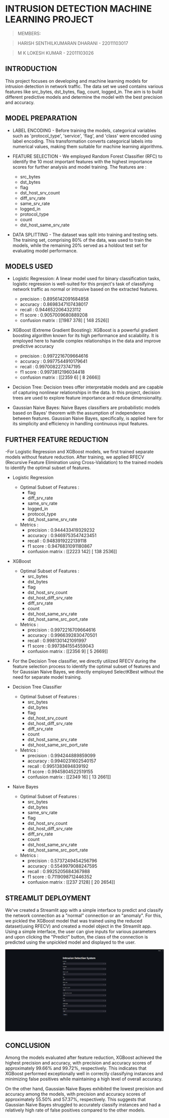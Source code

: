 # INTRUSION DETECTION MACHINE LEARNING PROJECT

> MEMBERS: 

> HARISH SENTHILKUMARAN DHARANI - 22011103017

> M K LOKESH KUMAR - 22011103026

## INTRODUCTION

This project focuses on developing and machine learning models for intrusion detection in network traffic. The data set we used contains various features like src_bytes, dst_bytes, flag, count, logged_in. The aim is to build different predictive models and determine the model with the best precision and accuracy.

## MODEL PREPARATION

- LABEL ENCODING - Before training the models, categorical variables such as 'protocol_type', 'service', 'flag', and 'class' were encoded using label encoding. This transformation converts categorical labels into numerical values, making them suitable for machine learning algorithms.

- FEATURE SELECTION - We employed Random Forest Classifier (RFC) to identify the 10 most important features with the highest importance scores for further analysis and model training. The features are :
    - src_bytes
    - dst_bytes
    - flag
    - dst_host_srv_count
    - diff_srv_rate
    - same_srv_rate
    - logged_in
    - protocol_type
    - count
    - dst_host_same_srv_rate

- DATA SPLITTING - The dataset was split into training and testing sets. The training set, comprising 80% of the data, was used to train the models, while the remaining 20% served as a holdout test set for evaluating model performance.

## MODELS USED

- Logistic Regression: A linear model used for binary classification tasks, logistic regression is well-suited for this project's task of classifying network traffic as normal or intrusive based on the extracted features.
    - precision : 0.8956142091684858
    - accuracy : 0.8698347107438017
    - recall : 0.9446522064323112
    - f1 score : 0.9057009680889208
    - confusion matrix : [[1987  378]
                          [ 148 2526]]

- XGBoost (Extreme Gradient Boosting): XGBoost is a powerful gradient boosting algorithm known for its high performance and scalability. It is employed here to handle complex relationships in the data and improve predictive accuracy
    - precision : 0.9972216709664616
    - accuracy : 0.9977544910179641
    - recall : 0.9970082273747195
    - f1 score : 0.9973812196034418
    - confusion matrix : [[2359  6]
                          [ 8 2666]]

- Decision Tree: Decision trees offer interpretable models and are capable of capturing nonlinear relationships in the data. In this project, decision trees are used to explore feature importance and reduce dimensionality.

- Gaussian Naive Bayes: Naive Bayes classifiers are probabilistic models based on Bayes' theorem with the assumption of independence between features. Gaussian Naive Bayes, specifically, is applied here for its simplicity and efficiency in handling continuous input features.

## FURTHER FEATURE REDUCTION

-For Logistic Regression and XGBoost models, we first trained separate models without feature reduction. After training, we applied RFECV (Recursive Feature Elimination using Cross-Validation) to the trained models to identify the optimal subset of features.

- Logistic Regression
    - Optimal Subset of Features : 
        - flag 
        - diff_srv_rate 
        - same_srv_rate 
        - logged_in 
        - protocol_type
        - dst_host_same_srv_rate
    - Metrics : 
        - precision : 0.944433419329232
        - accuracy : 0.9469753547423451
        - recall : 0.9483919222139118
        - f1 score : 0.9476831091180867
        - confusion matrix : [[2223  142]
                              [ 138 2536]]

- XGBoost
    - Optimal Subset of Features : 
        - src_bytes
        - dst_bytes
        - flag
        - dst_host_srv_count
        - dst_host_diff_srv_rate
        - diff_srv_rate
        - count
        - dst_host_same_srv_rate
        - dst_host_same_src_port_rate
    - Metrics : 
        - precision : 0.9972216709664616
        - accuracy : 0.9966392830470501
        - recall : 0.9981301421091997
        - f1 score : 0.9973841554559043
        - confusion matrix : [[2356 9]
                              [ 5 2669]]

- For the Decision Tree classifier, we directly utilized RFECV during the feature selection process to identify the optimal subset of features and for Gaussian Naive Bayes, we directly employed SelectKBest without the need for separate model training.

- Decision Tree Classifier
    - Optimal Subset of Features : 
        - src_bytes
        - dst_bytes
        - flag
        - dst_host_srv_count
        - dst_host_diff_srv_rate
        - diff_srv_rate
        - count
        - dst_host_same_srv_rate
        - dst_host_same_src_port_rate
    - Metrics : 
        - precision : 0.994244889859099
        - accuracy : 0.9940231602540157
        - recall : 0.9951383694839192
        - f1 score : 0.9945804522519155
        - confusion matrix : [[2349 16]
                              [ 13 2661]]

- Naive Bayes
    - Optimal Subset of Features : 
        - src_bytes
        - dst_bytes
        - same_srv_rate
        - flag
        - dst_host_srv_count
        - dst_host_diff_srv_rate
        - diff_srv_rate
        - count
        - dst_host_same_srv_rate
        - dst_host_same_src_port_rate
    - Metrics : 
        - precision : 0.5737249454256796
        - accuracy : 0.5549979088247595
        - recall : 0.9925205684367988
        - f1 score : 0.7119098712446352
        - confusion matrix : [[237  2128]
                              [ 20 2654]]

## STREAMLIT DEPLOYMENT

We've created a Streamlit app with a simple interface to predict and classify the network connection as a "normal" connection or an "anomaly". For this, we pickled the XGBoost model that was trained using the reduced dataset(using RFECV) and created a model object in the Streamlit app. Using a simple interface, the user can give inputs for various parameters and upon clicking the "Predict" button, the class of the connection is predicted using the unpickled model and displayed to the user.

![alt text](image.png)

## CONCLUSION

Among the models evaluated after feature reduction, XGBoost achieved the highest precision and accuracy, with precision and accuracy scores of approximately 99.66% and 99.72%, respectively. This indicates that XGBoost performed exceptionally well in correctly classifying instances and minimizing false positives while maintaining a high level of overall accuracy.

On the other hand, Gaussian Naive Bayes exhibited the lowest precision and accuracy among the models, with precision and accuracy scores of approximately 55.50% and 57.37%, respectively. This suggests that Gaussian Naive Bayes struggled to accurately classify instances and had a relatively high rate of false positives compared to the other models.